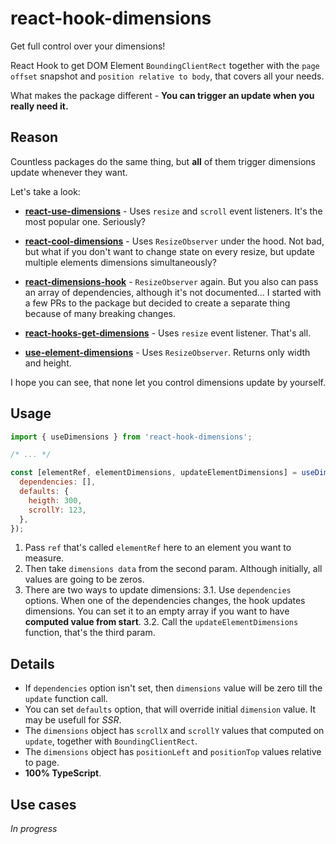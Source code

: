 # react-hook-dimensions

Get full control over your dimensions!

React Hook to get DOM Element `BoundingClientRect` together with the `page offset` snapshot and `position relative to body`, that covers all your needs.

What makes the package different - **You can trigger an update when you really need it.**

## Reason

Countless packages do the same thing, but **all** of them trigger dimensions update whenever they want.

Let's take a look:

- **[react-use-dimensions](https://github.com/Swizec/useDimensions)** - Uses `resize` and `scroll` event listeners. It's the most popular one. Seriously?

- **[react-cool-dimensions](https://github.com/wellyshen/react-cool-dimensions)** - Uses `ResizeObserver` under the hood. Not bad, but what if you don't want to change state on every resize, but update multiple elements dimensions simultaneously?

- **[react-dimensions-hook](https://github.com/cubonacci/react-dimensions-hook)** - `ResizeObserver` again. But you also can pass an array of dependencies, although it's not documented... I started with a few PRs to the package but decided to create a separate thing because of many breaking changes.

- **[react-hooks-get-dimensions](https://github.com/ilhantekir/React-hooks-get-dimensions)** - Uses `resize` event listener. That's all.

- **[use-element-dimensions](https://github.com/danielkov/use-element-dimensions)** - Uses `ResizeObserver`. Returns only width and height.

I hope you can see, that none let you control dimensions update by yourself.

## Usage

```javascript
import { useDimensions } from 'react-hook-dimensions';

/* ... */

const [elementRef, elementDimensions, updateElementDimensions] = useDimensions({
  dependencies: [],
  defaults: {
    heigth: 300,
    scrollY: 123,
  },
});
```

1. Pass `ref` that's called `elementRef` here to an element you want to measure.
2. Then take `dimensions data` from the second param. Although initially, all values are going to be zeros.
3. There are two ways to update dimensions:
   3.1. Use `dependencies` options. When one of the dependencies changes, the hook updates dimensions. You can set it to an empty array if you want to have **computed value from start**.
   3.2. Call the `updateElementDimensions` function, that's the third param.

## Details

- If `dependencies` option isn't set, then `dimensions` value will be zero till the `update` function call.
- You can set `defaults` option, that will override initial `dimension` value. It may be usefull for _SSR_.
- The `dimensions` object has `scrollX` and `scrollY` values that computed on `update`, together with `BoundingClientRect`.
- The `dimensions` object has `positionLeft` and `positionTop` values relative to page.
- **100% TypeScript**.

## Use cases

_In progress_

